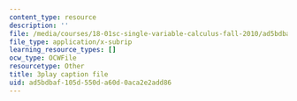 ```yaml
---
content_type: resource
description: ''
file: /media/courses/18-01sc-single-variable-calculus-fall-2010/ad5bdbaf105d550da60d0aca2e2add86_Pd2xP5zDsRw.vtt
file_type: application/x-subrip
learning_resource_types: []
ocw_type: OCWFile
resourcetype: Other
title: 3play caption file
uid: ad5bdbaf-105d-550d-a60d-0aca2e2add86
---
```

